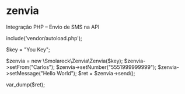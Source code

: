# zenvia
Integração PHP – Envio de SMS na API

include('vendor/autoload.php');

$key = "You Key";

$zenvia = new \Smolareck\Zenvia\Zenvia($key);
$zenvia->setFrom("Carlos");
$zenvia->setNumber("5551999999999");
$zenvia->setMessage("Hello World");
$ret = $zenvia->send();

var_dump($ret);
